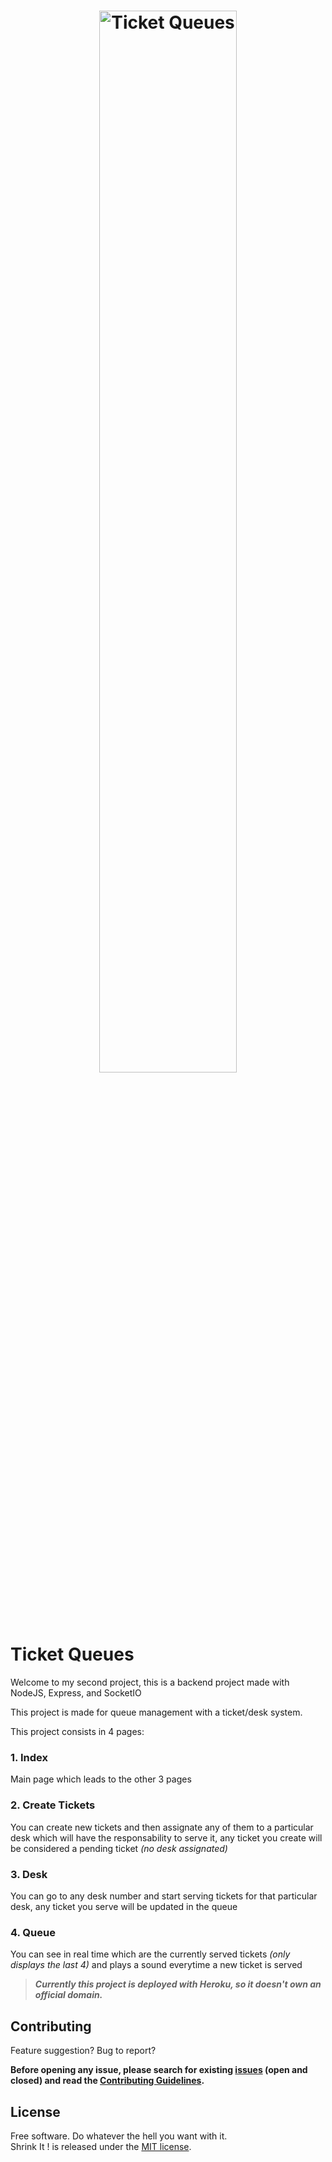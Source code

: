 
<h1 align="center">
  <a href="https://ticket-queues.herokuapp.com/">
    <img src="images/ticket-queues-logo.png" width=66% alt="Ticket Queues">
  </a>
</h1>

# Ticket Queues

Welcome to my second project, this is a backend project made with NodeJS, Express, and SocketIO

This project is made for queue management with a ticket/desk system.

This project consists in 4 pages:

### 1.  Index

Main page which leads to the other 3 pages

### 2.  Create Tickets

You can create new tickets and then assignate any of them to a particular desk which will have the responsability to serve it, any ticket you create will be considered a pending ticket *(no desk assignated)*

### 3. Desk

You can go to any desk number and start serving tickets for that particular desk, any ticket you serve will be updated in the queue

### 4. Queue

You can see in real time which are the currently served tickets *(only displays the last 4)* and plays a sound everytime a new ticket is served

> **_Currently this project is deployed with Heroku, so it doesn't own an official domain._**

## Contributing

Feature suggestion? Bug to report?

**Before opening any issue, please search for existing [issues](https://github.com/AntennaeVY/ticket-queues/issues) (open and closed) and read the [Contributing Guidelines](https://github.com/AntennaeVY/ticket-queues/blob/master/CONTRIBUTING.md).**

## License

Free software. Do whatever the hell you want with it.  
Shrink It ! is released under the [MIT license](LICENSE).
